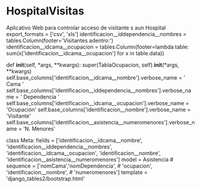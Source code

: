 # HospitalVisitas
Aplicativo Web para controlar acceso de visitante s aun Hospital
export_formats = ['csv', 'xls']
identificacion__iddependencia__nombres = tables.Column(footer='Visitantes adentro:')
identificacion__idcama__ocupacion = tables.Column(footer=lambda
    table: sum(x['identificacion__idcama__ocupacion'] for x in table.data))

def __init__(self, *args, **kwargs):
    super(TablaOcupacion, self).__init__(*args, **kwargs)
    self.base_columns['identificacion__idcama__nombre'].verbose_name = ' Cama '
    self.base_columns['identificacion__iddependencia__nombres'].verbose_name = ' Dependencia '
    self.base_columns['identificacion__idcama__ocupacion'].verbose_name = 'Ocupación'
    self.base_columns['identificacion__nombre'].verbose_name = 'Visitante'
    self.base_columns['identificacion__asistencia__numeromenores'].verbose_name = 'N. Menores'

class Meta:
    fields = ['identificacion__idcama__nombre',
              'identificacion__iddependencia__nombres',
              'identificacion__idcama__ocupacion',
              'identificacion__nombre',
              'identificacion__asistencia__numeromenores']
    model = Asistencia
    # sequence = ['nomCama','nomDependencia',
    #             'ocupacion', 'identificacion__nombre',
    #             'numeromenores']
    template = 'django_tables2/bootstrap.html'
